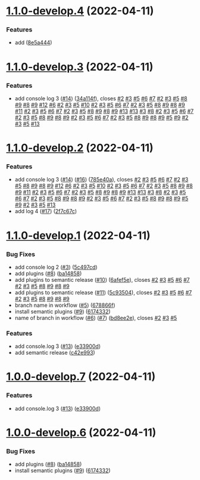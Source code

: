 # [1.1.0-develop.4](https://github.com/JergusKacmar/semantic-release-showcase/compare/v1.1.0-develop.3...v1.1.0-develop.4) (2022-04-11)


### Features

* add ([8e5a444](https://github.com/JergusKacmar/semantic-release-showcase/commit/8e5a44428efd22819ad565d26e9230b298aa9fc3))

# [1.1.0-develop.3](https://github.com/JergusKacmar/semantic-release-showcase/compare/v1.1.0-develop.2...v1.1.0-develop.3) (2022-04-11)


### Features

* add console log 3 ([#14](https://github.com/JergusKacmar/semantic-release-showcase/issues/14)) ([34a114f](https://github.com/JergusKacmar/semantic-release-showcase/commit/34a114f8011323d0987060460513f6b759f579a4)), closes [#2](https://github.com/JergusKacmar/semantic-release-showcase/issues/2) [#3](https://github.com/JergusKacmar/semantic-release-showcase/issues/3) [#5](https://github.com/JergusKacmar/semantic-release-showcase/issues/5) [#6](https://github.com/JergusKacmar/semantic-release-showcase/issues/6) [#7](https://github.com/JergusKacmar/semantic-release-showcase/issues/7) [#2](https://github.com/JergusKacmar/semantic-release-showcase/issues/2) [#3](https://github.com/JergusKacmar/semantic-release-showcase/issues/3) [#5](https://github.com/JergusKacmar/semantic-release-showcase/issues/5) [#8](https://github.com/JergusKacmar/semantic-release-showcase/issues/8) [#9](https://github.com/JergusKacmar/semantic-release-showcase/issues/9) [#8](https://github.com/JergusKacmar/semantic-release-showcase/issues/8) [#9](https://github.com/JergusKacmar/semantic-release-showcase/issues/9) [#12](https://github.com/JergusKacmar/semantic-release-showcase/issues/12) [#6](https://github.com/JergusKacmar/semantic-release-showcase/issues/6) [#2](https://github.com/JergusKacmar/semantic-release-showcase/issues/2) [#3](https://github.com/JergusKacmar/semantic-release-showcase/issues/3) [#5](https://github.com/JergusKacmar/semantic-release-showcase/issues/5) [#10](https://github.com/JergusKacmar/semantic-release-showcase/issues/10) [#2](https://github.com/JergusKacmar/semantic-release-showcase/issues/2) [#3](https://github.com/JergusKacmar/semantic-release-showcase/issues/3) [#5](https://github.com/JergusKacmar/semantic-release-showcase/issues/5) [#6](https://github.com/JergusKacmar/semantic-release-showcase/issues/6) [#7](https://github.com/JergusKacmar/semantic-release-showcase/issues/7) [#2](https://github.com/JergusKacmar/semantic-release-showcase/issues/2) [#3](https://github.com/JergusKacmar/semantic-release-showcase/issues/3) [#5](https://github.com/JergusKacmar/semantic-release-showcase/issues/5) [#8](https://github.com/JergusKacmar/semantic-release-showcase/issues/8) [#9](https://github.com/JergusKacmar/semantic-release-showcase/issues/9) [#8](https://github.com/JergusKacmar/semantic-release-showcase/issues/8) [#9](https://github.com/JergusKacmar/semantic-release-showcase/issues/9) [#11](https://github.com/JergusKacmar/semantic-release-showcase/issues/11) [#2](https://github.com/JergusKacmar/semantic-release-showcase/issues/2) [#3](https://github.com/JergusKacmar/semantic-release-showcase/issues/3) [#5](https://github.com/JergusKacmar/semantic-release-showcase/issues/5) [#6](https://github.com/JergusKacmar/semantic-release-showcase/issues/6) [#7](https://github.com/JergusKacmar/semantic-release-showcase/issues/7) [#2](https://github.com/JergusKacmar/semantic-release-showcase/issues/2) [#3](https://github.com/JergusKacmar/semantic-release-showcase/issues/3) [#5](https://github.com/JergusKacmar/semantic-release-showcase/issues/5) [#8](https://github.com/JergusKacmar/semantic-release-showcase/issues/8) [#9](https://github.com/JergusKacmar/semantic-release-showcase/issues/9) [#8](https://github.com/JergusKacmar/semantic-release-showcase/issues/8) [#9](https://github.com/JergusKacmar/semantic-release-showcase/issues/9) [#13](https://github.com/JergusKacmar/semantic-release-showcase/issues/13) [#13](https://github.com/JergusKacmar/semantic-release-showcase/issues/13) [#3](https://github.com/JergusKacmar/semantic-release-showcase/issues/3) [#8](https://github.com/JergusKacmar/semantic-release-showcase/issues/8) [#2](https://github.com/JergusKacmar/semantic-release-showcase/issues/2) [#3](https://github.com/JergusKacmar/semantic-release-showcase/issues/3) [#5](https://github.com/JergusKacmar/semantic-release-showcase/issues/5) [#6](https://github.com/JergusKacmar/semantic-release-showcase/issues/6) [#7](https://github.com/JergusKacmar/semantic-release-showcase/issues/7) [#2](https://github.com/JergusKacmar/semantic-release-showcase/issues/2) [#3](https://github.com/JergusKacmar/semantic-release-showcase/issues/3) [#5](https://github.com/JergusKacmar/semantic-release-showcase/issues/5) [#8](https://github.com/JergusKacmar/semantic-release-showcase/issues/8) [#9](https://github.com/JergusKacmar/semantic-release-showcase/issues/9) [#8](https://github.com/JergusKacmar/semantic-release-showcase/issues/8) [#9](https://github.com/JergusKacmar/semantic-release-showcase/issues/9) [#2](https://github.com/JergusKacmar/semantic-release-showcase/issues/2) [#3](https://github.com/JergusKacmar/semantic-release-showcase/issues/3) [#5](https://github.com/JergusKacmar/semantic-release-showcase/issues/5) [#6](https://github.com/JergusKacmar/semantic-release-showcase/issues/6) [#7](https://github.com/JergusKacmar/semantic-release-showcase/issues/7) [#2](https://github.com/JergusKacmar/semantic-release-showcase/issues/2) [#3](https://github.com/JergusKacmar/semantic-release-showcase/issues/3) [#5](https://github.com/JergusKacmar/semantic-release-showcase/issues/5) [#8](https://github.com/JergusKacmar/semantic-release-showcase/issues/8) [#9](https://github.com/JergusKacmar/semantic-release-showcase/issues/9) [#8](https://github.com/JergusKacmar/semantic-release-showcase/issues/8) [#9](https://github.com/JergusKacmar/semantic-release-showcase/issues/9) [#5](https://github.com/JergusKacmar/semantic-release-showcase/issues/5) [#9](https://github.com/JergusKacmar/semantic-release-showcase/issues/9) [#2](https://github.com/JergusKacmar/semantic-release-showcase/issues/2) [#3](https://github.com/JergusKacmar/semantic-release-showcase/issues/3) [#5](https://github.com/JergusKacmar/semantic-release-showcase/issues/5) [#13](https://github.com/JergusKacmar/semantic-release-showcase/issues/13)

# [1.1.0-develop.2](https://github.com/JergusKacmar/semantic-release-showcase/compare/v1.1.0-develop.1...v1.1.0-develop.2) (2022-04-11)


### Features

* add console log 3 ([#14](https://github.com/JergusKacmar/semantic-release-showcase/issues/14)) ([#16](https://github.com/JergusKacmar/semantic-release-showcase/issues/16)) ([785e40a](https://github.com/JergusKacmar/semantic-release-showcase/commit/785e40a29cf91bc9db009d74d778052f3b6d89f1)), closes [#2](https://github.com/JergusKacmar/semantic-release-showcase/issues/2) [#3](https://github.com/JergusKacmar/semantic-release-showcase/issues/3) [#5](https://github.com/JergusKacmar/semantic-release-showcase/issues/5) [#6](https://github.com/JergusKacmar/semantic-release-showcase/issues/6) [#7](https://github.com/JergusKacmar/semantic-release-showcase/issues/7) [#2](https://github.com/JergusKacmar/semantic-release-showcase/issues/2) [#3](https://github.com/JergusKacmar/semantic-release-showcase/issues/3) [#5](https://github.com/JergusKacmar/semantic-release-showcase/issues/5) [#8](https://github.com/JergusKacmar/semantic-release-showcase/issues/8) [#9](https://github.com/JergusKacmar/semantic-release-showcase/issues/9) [#8](https://github.com/JergusKacmar/semantic-release-showcase/issues/8) [#9](https://github.com/JergusKacmar/semantic-release-showcase/issues/9) [#12](https://github.com/JergusKacmar/semantic-release-showcase/issues/12) [#6](https://github.com/JergusKacmar/semantic-release-showcase/issues/6) [#2](https://github.com/JergusKacmar/semantic-release-showcase/issues/2) [#3](https://github.com/JergusKacmar/semantic-release-showcase/issues/3) [#5](https://github.com/JergusKacmar/semantic-release-showcase/issues/5) [#10](https://github.com/JergusKacmar/semantic-release-showcase/issues/10) [#2](https://github.com/JergusKacmar/semantic-release-showcase/issues/2) [#3](https://github.com/JergusKacmar/semantic-release-showcase/issues/3) [#5](https://github.com/JergusKacmar/semantic-release-showcase/issues/5) [#6](https://github.com/JergusKacmar/semantic-release-showcase/issues/6) [#7](https://github.com/JergusKacmar/semantic-release-showcase/issues/7) [#2](https://github.com/JergusKacmar/semantic-release-showcase/issues/2) [#3](https://github.com/JergusKacmar/semantic-release-showcase/issues/3) [#5](https://github.com/JergusKacmar/semantic-release-showcase/issues/5) [#8](https://github.com/JergusKacmar/semantic-release-showcase/issues/8) [#9](https://github.com/JergusKacmar/semantic-release-showcase/issues/9) [#8](https://github.com/JergusKacmar/semantic-release-showcase/issues/8) [#9](https://github.com/JergusKacmar/semantic-release-showcase/issues/9) [#11](https://github.com/JergusKacmar/semantic-release-showcase/issues/11) [#2](https://github.com/JergusKacmar/semantic-release-showcase/issues/2) [#3](https://github.com/JergusKacmar/semantic-release-showcase/issues/3) [#5](https://github.com/JergusKacmar/semantic-release-showcase/issues/5) [#6](https://github.com/JergusKacmar/semantic-release-showcase/issues/6) [#7](https://github.com/JergusKacmar/semantic-release-showcase/issues/7) [#2](https://github.com/JergusKacmar/semantic-release-showcase/issues/2) [#3](https://github.com/JergusKacmar/semantic-release-showcase/issues/3) [#5](https://github.com/JergusKacmar/semantic-release-showcase/issues/5) [#8](https://github.com/JergusKacmar/semantic-release-showcase/issues/8) [#9](https://github.com/JergusKacmar/semantic-release-showcase/issues/9) [#8](https://github.com/JergusKacmar/semantic-release-showcase/issues/8) [#9](https://github.com/JergusKacmar/semantic-release-showcase/issues/9) [#13](https://github.com/JergusKacmar/semantic-release-showcase/issues/13) [#13](https://github.com/JergusKacmar/semantic-release-showcase/issues/13) [#3](https://github.com/JergusKacmar/semantic-release-showcase/issues/3) [#8](https://github.com/JergusKacmar/semantic-release-showcase/issues/8) [#2](https://github.com/JergusKacmar/semantic-release-showcase/issues/2) [#3](https://github.com/JergusKacmar/semantic-release-showcase/issues/3) [#5](https://github.com/JergusKacmar/semantic-release-showcase/issues/5) [#6](https://github.com/JergusKacmar/semantic-release-showcase/issues/6) [#7](https://github.com/JergusKacmar/semantic-release-showcase/issues/7) [#2](https://github.com/JergusKacmar/semantic-release-showcase/issues/2) [#3](https://github.com/JergusKacmar/semantic-release-showcase/issues/3) [#5](https://github.com/JergusKacmar/semantic-release-showcase/issues/5) [#8](https://github.com/JergusKacmar/semantic-release-showcase/issues/8) [#9](https://github.com/JergusKacmar/semantic-release-showcase/issues/9) [#8](https://github.com/JergusKacmar/semantic-release-showcase/issues/8) [#9](https://github.com/JergusKacmar/semantic-release-showcase/issues/9) [#2](https://github.com/JergusKacmar/semantic-release-showcase/issues/2) [#3](https://github.com/JergusKacmar/semantic-release-showcase/issues/3) [#5](https://github.com/JergusKacmar/semantic-release-showcase/issues/5) [#6](https://github.com/JergusKacmar/semantic-release-showcase/issues/6) [#7](https://github.com/JergusKacmar/semantic-release-showcase/issues/7) [#2](https://github.com/JergusKacmar/semantic-release-showcase/issues/2) [#3](https://github.com/JergusKacmar/semantic-release-showcase/issues/3) [#5](https://github.com/JergusKacmar/semantic-release-showcase/issues/5) [#8](https://github.com/JergusKacmar/semantic-release-showcase/issues/8) [#9](https://github.com/JergusKacmar/semantic-release-showcase/issues/9) [#8](https://github.com/JergusKacmar/semantic-release-showcase/issues/8) [#9](https://github.com/JergusKacmar/semantic-release-showcase/issues/9) [#5](https://github.com/JergusKacmar/semantic-release-showcase/issues/5) [#9](https://github.com/JergusKacmar/semantic-release-showcase/issues/9) [#2](https://github.com/JergusKacmar/semantic-release-showcase/issues/2) [#3](https://github.com/JergusKacmar/semantic-release-showcase/issues/3) [#5](https://github.com/JergusKacmar/semantic-release-showcase/issues/5) [#13](https://github.com/JergusKacmar/semantic-release-showcase/issues/13)
* add log 4 ([#17](https://github.com/JergusKacmar/semantic-release-showcase/issues/17)) ([2f7c67c](https://github.com/JergusKacmar/semantic-release-showcase/commit/2f7c67c7e078af510070da0f8abe0810194841e1))

# [1.1.0-develop.1](https://github.com/JergusKacmar/semantic-release-showcase/compare/v1.0.0...v1.1.0-develop.1) (2022-04-11)


### Bug Fixes

* add console log 2 ([#3](https://github.com/JergusKacmar/semantic-release-showcase/issues/3)) ([5c497cd](https://github.com/JergusKacmar/semantic-release-showcase/commit/5c497cd4eea9404269631c4d3303e42d615c7d11))
* add plugins ([#8](https://github.com/JergusKacmar/semantic-release-showcase/issues/8)) ([ba14858](https://github.com/JergusKacmar/semantic-release-showcase/commit/ba148585be6df2c3e83649cb522b4e1a55b22efe))
* add plugins to semantic release ([#10](https://github.com/JergusKacmar/semantic-release-showcase/issues/10)) ([6afef5e](https://github.com/JergusKacmar/semantic-release-showcase/commit/6afef5ee8f27c528d2c17288312bd5ff2a1e0d83)), closes [#2](https://github.com/JergusKacmar/semantic-release-showcase/issues/2) [#3](https://github.com/JergusKacmar/semantic-release-showcase/issues/3) [#5](https://github.com/JergusKacmar/semantic-release-showcase/issues/5) [#6](https://github.com/JergusKacmar/semantic-release-showcase/issues/6) [#7](https://github.com/JergusKacmar/semantic-release-showcase/issues/7) [#2](https://github.com/JergusKacmar/semantic-release-showcase/issues/2) [#3](https://github.com/JergusKacmar/semantic-release-showcase/issues/3) [#5](https://github.com/JergusKacmar/semantic-release-showcase/issues/5) [#8](https://github.com/JergusKacmar/semantic-release-showcase/issues/8) [#9](https://github.com/JergusKacmar/semantic-release-showcase/issues/9) [#8](https://github.com/JergusKacmar/semantic-release-showcase/issues/8) [#9](https://github.com/JergusKacmar/semantic-release-showcase/issues/9)
* add plugins to semantic release ([#11](https://github.com/JergusKacmar/semantic-release-showcase/issues/11)) ([5c93504](https://github.com/JergusKacmar/semantic-release-showcase/commit/5c9350479625f81c92a0ce594dd35d75479b25f7)), closes [#2](https://github.com/JergusKacmar/semantic-release-showcase/issues/2) [#3](https://github.com/JergusKacmar/semantic-release-showcase/issues/3) [#5](https://github.com/JergusKacmar/semantic-release-showcase/issues/5) [#6](https://github.com/JergusKacmar/semantic-release-showcase/issues/6) [#7](https://github.com/JergusKacmar/semantic-release-showcase/issues/7) [#2](https://github.com/JergusKacmar/semantic-release-showcase/issues/2) [#3](https://github.com/JergusKacmar/semantic-release-showcase/issues/3) [#5](https://github.com/JergusKacmar/semantic-release-showcase/issues/5) [#8](https://github.com/JergusKacmar/semantic-release-showcase/issues/8) [#9](https://github.com/JergusKacmar/semantic-release-showcase/issues/9) [#8](https://github.com/JergusKacmar/semantic-release-showcase/issues/8) [#9](https://github.com/JergusKacmar/semantic-release-showcase/issues/9)
* branch name in workflow ([#5](https://github.com/JergusKacmar/semantic-release-showcase/issues/5)) ([678866f](https://github.com/JergusKacmar/semantic-release-showcase/commit/678866f75b49b0baf1da0844e46bc7e1bc206f26))
* install semantic plugins ([#9](https://github.com/JergusKacmar/semantic-release-showcase/issues/9)) ([6174332](https://github.com/JergusKacmar/semantic-release-showcase/commit/617433230b3a65f4b184cdcdeab62605d4e343c2))
* name of branch in workflow ([#6](https://github.com/JergusKacmar/semantic-release-showcase/issues/6)) ([#7](https://github.com/JergusKacmar/semantic-release-showcase/issues/7)) ([bd8ee2e](https://github.com/JergusKacmar/semantic-release-showcase/commit/bd8ee2e3a00698847ab31c346c77fa3e80fb9c26)), closes [#2](https://github.com/JergusKacmar/semantic-release-showcase/issues/2) [#3](https://github.com/JergusKacmar/semantic-release-showcase/issues/3) [#5](https://github.com/JergusKacmar/semantic-release-showcase/issues/5)


### Features

* add console.log 3 ([#13](https://github.com/JergusKacmar/semantic-release-showcase/issues/13)) ([e33900d](https://github.com/JergusKacmar/semantic-release-showcase/commit/e33900dca9a2d2fceee78de7f08b05c0c11c3a1c))
* add semantic release ([c42e993](https://github.com/JergusKacmar/semantic-release-showcase/commit/c42e9930b7927fee37a9099f3b1d94af4532b191))

# [1.0.0-develop.7](https://github.com/JergusKacmar/semantic-release-showcase/compare/v1.0.0-develop.6...v1.0.0-develop.7) (2022-04-11)


### Features

* add console.log 3 ([#13](https://github.com/JergusKacmar/semantic-release-showcase/issues/13)) ([e33900d](https://github.com/JergusKacmar/semantic-release-showcase/commit/e33900dca9a2d2fceee78de7f08b05c0c11c3a1c))

# [1.0.0-develop.6](https://github.com/JergusKacmar/semantic-release-showcase/compare/v1.0.0-develop.5...v1.0.0-develop.6) (2022-04-11)


### Bug Fixes

* add plugins ([#8](https://github.com/JergusKacmar/semantic-release-showcase/issues/8)) ([ba14858](https://github.com/JergusKacmar/semantic-release-showcase/commit/ba148585be6df2c3e83649cb522b4e1a55b22efe))
* install semantic plugins ([#9](https://github.com/JergusKacmar/semantic-release-showcase/issues/9)) ([6174332](https://github.com/JergusKacmar/semantic-release-showcase/commit/617433230b3a65f4b184cdcdeab62605d4e343c2))

